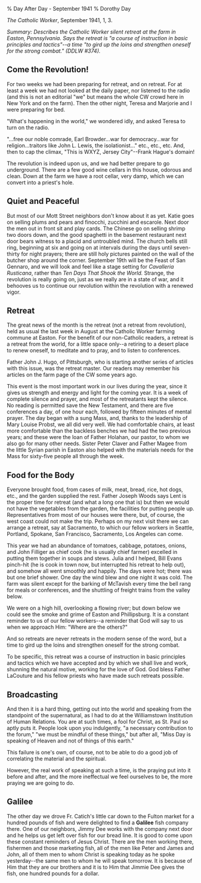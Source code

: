 % Day After Day - September 1941
% Dorothy Day

*The Catholic Worker*, September 1941, 1, 3.

*Summary: Describes the Catholic Worker silent retreat at the farm in
Easton, Pennsylvania. Says the retreat is "a course of instruction in
basic principles and tactics"--a time "to gird up the loins and
strengthen oneself for the strong combat." (DDLW \#374).*

Come the Revolution!
--------------------

For two weeks we had been preparing for retreat, and on retreat. For at
least a week we had not looked at the daily paper, nor listened to the
radio (and this is not an editorial "we" but means the whole CW crowd
here in New York and on the farm). Then the other night, Teresa and
Marjorie and I were preparing for bed.

"What's happening in the world," we wondered idly, and asked Teresa to
turn on the radio.

"…free our noble comrade, Earl Browder…war for democracy…war for
religion…traitors like John L. Lewis, the isolationist…" etc., etc.,
etc. And, then to cap the climax, "This is WXYZ, Jersey City"--Frank
Hague's domain!

The revolution is indeed upon us, and we had better prepare to go
underground. There are a few good wine cellars in this house, odorous
and clean. Down at the farm we have a root cellar, very damp, which we
can convert into a priest's hole.

Quiet and Peaceful
------------------

But most of our Mott Street neighbors don't know about it as yet. Katie
goes on selling plums and pears and finocchi, zucchini and escarole.
Next door the men out in front sit and play cards. The Chinese go on
selling shrimp two doors down, and the good spaghetti in the basement
restaurant next door bears witness to a placid and untroubled mind. The
church bells still ring, beginning at six and going on at intervals
during the days until seven-thirty for night prayers; there are still
holy pictures painted on the wall of the butcher shop around the corner.
September 19th will be the Feast of San Gennaro, and we will look and
feel like a stage setting for *Cavalleria Rusticana*, rather than *Ten
Days That Shook the World.* Strange, the revolution is really going on,
just as we really are in a state of war, and it behooves us to continue
our revolution within the revolution with a renewed vigor.

Retreat
-------

The great news of the month is the retreat (not a retreat from
revolution), held as usual the last week in August at the Catholic
Worker farming commune at Easton. For the benefit of our non-Catholic
readers, a retreat is a retreat from the world, for a little space
only--a retiring to a desert place to renew oneself, to meditate and to
pray, and to listen to conferences.

Father John J. Hugo, of Pittsburgh, who is starting another series of
articles with this issue, was the retreat master. Our readers may
remember his articles on the farm page of the CW some years ago.

This event is the most important work in our lives during the year,
since it gives us strength and energy and light for the coming year. It
is a week of complete silence and prayer, and most of the retreatants
kept the silence. No reading is permitted save the New Testament, and
there are five conferences a day, of one hour each, followed by fifteen
minutes of mental prayer. The day began with a sung Mass, and, thanks to
the leadership of Mary Louise Probst, we all did very well. We had
comfortable chairs, at least more comfortable than the backless benches
we had had the two previous years; and these were the loan of Father
Holahan, our pastor, to whom we also go for many other needs. Sister
Peter Claver and Father Magee from the little Syrian parish in Easton
also helped with the materials needs for the Mass for sixty-five people
all through the week.

Food for the Body
-----------------

Everyone brought food, from cases of milk, meat, bread, rice, hot dogs,
etc., and the garden supplied the rest. Father Joseph Woods says Lent is
the proper time for retreat (and what a long one that is) but then we
would not have the vegetables from the garden, the facilities for
putting people up. Representatives from most of our houses were there,
but, of course, the west coast could not make the trip. Perhaps on my
next visit there we can arrange a retreat, say at Sacramento, to which
our fellow workers in Seattle, Portland, Spokane, San Francisco,
Sacramento, Los Angeles can come.

This year we had an abundance of tomatoes, cabbage, potatoes, onions,
and John Filliger as chief cook (he is usually chief farmer) excelled in
putting them together in soups and stews. Julia and I helped, Bill Evans
pinch-hit (he is cook in town now, but interrupted his retreat to help
out), and somehow all went smoothly and happily. The days were hot;
there was but one brief shower. One day the wind blew and one night it
was cold. The farm was silent except for the barking of McTavish every
time the bell rang for meals or conferences, and the shuttling of
freight trains from the valley below.

We were on a high hill, overlooking a flowing river; but down below we
could see the smoke and grime of Easton and Phillipsburg. It is a
constant reminder to us of our fellow workers--a reminder that God will
say to us when we approach Him: "Where are the others?"

And so retreats are never retreats in the modern sense of the word, but
a time to gird up the loins and strengthen oneself for the strong
combat.

To be specific, this retreat was a course of instruction in basic
principles and tactics which we have accepted and by which we shall live
and work, shunning the natural motive, working for the love of God. God
bless Father LaCouture and his fellow priests who have made such
retreats possible.

Broadcasting
------------

And then it is a hard thing, getting out into the world and speaking
from the standpoint of the supernatural, as I had to do at the
Williamstown Institution of Human Relations. You are at such times, a
fool for Christ, as St. Paul so aptly puts it. People look upon you
indulgently, "a necessary contribution to the forum," "we must be
mindful of these things," but after all, "Miss Day is speaking of Heaven
and not of things of this earth."

This failure is one's own, of course, not to be able to do a good job of
correlating the material and the spiritual.

However, the real work of speaking at such a time, is the praying put
into it before and after, and the more ineffectual we feel ourselves to
be, the more praying we are going to do.

Galilee
-------

The other day we drove Fr. Catich's little car down to the Fulton market
for a hundred pounds of fish and were delighted to find a **Galilee**
fish company there. One of our neighbors, Jimmy Dee works with the
company next door and he helps us get left over fish for our bread line.
It is good to come upon these constant reminders of Jesus Christ. There
are the men working there, fishermen and those marketing fish, all of
the men like Peter and James and John, all of them men to whom Christ is
speaking today as he spoke yesterday--the same men to whom he will speak
tomorrow. It is because of Him that they are our brothers and it is to
Him that Jimmie Dee gives the fish, one hundred pounds for a dollar.
